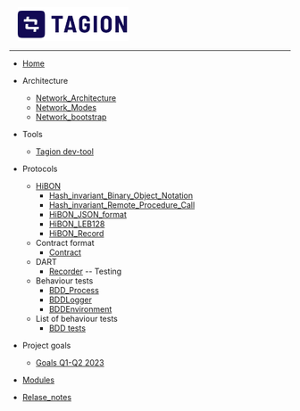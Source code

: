 <a style="margin: 0 0 0 15px" href="https://tagion.org">
	<img alt="Tagion org" src="/documents/figs/logomark.svg" alt="tagion.org" height="60">
</a>

---

- [Home](README.md)

- Architecture
	- [Network_Architecture](documents/architecture/Network_Architecture.md)
	- [Network_Modes](documents/architecture/Network_Modes.md)
	- [Network_bootstrap](documents/architecture/Network_bootstrap.md)

- Tools
	- [Tagion dev-tool](documents/tools/tagion_dev_tool.md)

- Protocols
	- [HiBON](documents/protocols/hibon/README.md)
		- [Hash_invariant_Binary_Object_Notation](documents/protocols/hibon/Hash_invariant_Binary_Object_Notation.md)
		- [Hash_invariant_Remote_Procedure_Call](documents/protocols/hibon/Hash_invariant_Remote_Procedure_Call.md)
		- [HiBON_JSON_format](/documents/protocols/hibon/HiBON_JSON_format.md)
		- [HiBON_LEB128](/documents/protocols/hibon/HiBON_LEB128.md)
		- [HiBON_Record](/documents/protocols/hibon/HiBON_Record.md)
	- Contract format
		- [Contract](/documents/protocols/contract/Contract.md)
	- DART
		- [Recorder](/documents/protocols/dart/Recorder.md)
-- Testing
	- Behaviour tests
		- [BDD_Process](documents/behaviour/BDD_Process.md)
		- [BDDLogger](documents/behaviour/BDDLogger.md)
		- [BDDEnvironment](documents/behaviour/BDDEnvironment.md)
	- List of behaviour tests
		- [BDD tests](bdd/BDDS.md)

- Project goals
	- [Goals Q1-Q2 2023](documents/project/project_goals_2023_Q1_Q2.md)

- [Modules](src/)
- [Relase_notes](documents/Relase_notes.md)
